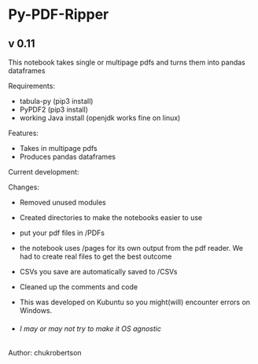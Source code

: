 # Py-PDF-Ripper
v 0.11
---
This notebook takes single or multipage pdfs and turns them into pandas dataframes

Requirements:
 - tabula-py (pip3 install)
 - PyPDF2 (pip3 install)
 - working Java install (openjdk works fine on linux)

Features:
 - Takes in multipage pdfs
 - Produces pandas dataframes

Current development:

Changes:
 - Removed unused modules
 - Created directories to make the notebooks easier to use
  - put your pdf files in /PDFs
  - the notebook uses /pages for its own output from the pdf reader. We had to create real files to get the best outcome
  - CSVs you save are automatically saved to /CSVs

 - Cleaned up the comments and code
  - This was developed on Kubuntu so you might(will) encounter errors on Windows.
   - ###### I may or may not try to make it OS agnostic

Author:
chukrobertson
